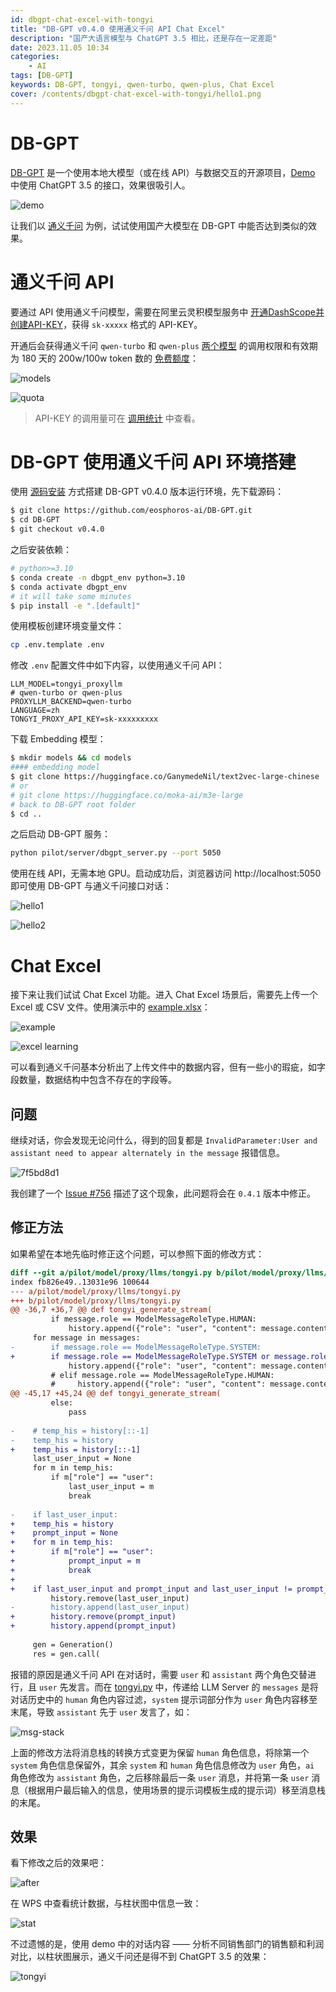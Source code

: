```yaml
---
id: dbgpt-chat-excel-with-tongyi
title: "DB-GPT v0.4.0 使用通义千问 API Chat Excel"
description: "国产大语言模型与 ChatGPT 3.5 相比，还是存在一定差距"
date: 2023.11.05 10:34
categories:
    - AI
tags: [DB-GPT]
keywords: DB-GPT, tongyi, qwen-turbo, qwen-plus, Chat Excel
cover: /contents/dbgpt-chat-excel-with-tongyi/hello1.png
---
```


DB-GPT
======

[DB-GPT](https://github.com/eosphoros-ai/DB-GPT) 是一个使用本地大模型（或在线 API）与数据交互的开源项目，[Demo](https://github.com/eosphoros-ai/DB-GPT#demo) 中使用 ChatGPT 3.5 的接口，效果很吸引人。

![demo](/contents/dbgpt-chat-excel-with-tongyi/gpt3.5.gif)

让我们以 [通义千问](https://qianwen.aliyun.com/) 为例，试试使用国产大模型在 DB-GPT 中能否达到类似的效果。


通义千问 API
===========

要通过 API 使用通义千问模型，需要在阿里云灵积模型服务中 [开通DashScope并创建API-KEY](https://help.aliyun.com/zh/dashscope/developer-reference/activate-dashscope-and-create-an-api-key)，获得 `sk-xxxxx` 格式的 API-KEY。

开通后会获得通义千问 `qwen-turbo` 和 `qwen-plus` [两个模型](https://help.aliyun.com/zh/dashscope/developer-reference/api-details?disableWebsiteRedirect=true) 的调用权限和有效期为 180 天的 200w/100w token 数的 [免费额度](https://help.aliyun.com/zh/dashscope/developer-reference/tongyi-thousand-questions-metering-and-billing)：

![models](/contents/dbgpt-chat-excel-with-tongyi/models.png)

![quota](/contents/dbgpt-chat-excel-with-tongyi/quota.png)

> API-KEY 的调用量可在 [调用统计](https://dashscope.console.aliyun.com/dashboard) 中查看。


DB-GPT 使用通义千问 API 环境搭建
=============================

使用 [源码安装](https://db-gpt.readthedocs.io/en/latest/getting_started/install/deploy.html) 方式搭建 DB-GPT v0.4.0 版本运行环境，先下载源码：

```bash
$ git clone https://github.com/eosphoros-ai/DB-GPT.git
$ cd DB-GPT
$ git checkout v0.4.0
```

之后安装依赖：

```bash
# python>=3.10
$ conda create -n dbgpt_env python=3.10
$ conda activate dbgpt_env
# it will take some minutes
$ pip install -e ".[default]"
```

使用模板创建环境变量文件：

```bash
cp .env.template .env
```

修改 `.env` 配置文件中如下内容，以使用通义千问 API：

```.env
LLM_MODEL=tongyi_proxyllm
# qwen-turbo or qwen-plus
PROXYLLM_BACKEND=qwen-turbo
LANGUAGE=zh
TONGYI_PROXY_API_KEY=sk-xxxxxxxxx
```

下载 Embedding 模型：

```bash
$ mkdir models && cd models
#### embedding model
$ git clone https://huggingface.co/GanymedeNil/text2vec-large-chinese
# or
# git clone https://huggingface.co/moka-ai/m3e-large
# back to DB-GPT root folder
$ cd ..
```

之后启动 DB-GPT 服务：

```bash
python pilot/server/dbgpt_server.py --port 5050
```

使用在线 API，无需本地 GPU。启动成功后，浏览器访问 http://localhost:5050 即可使用 DB-GPT 与通义千问接口对话：

![hello1](/contents/dbgpt-chat-excel-with-tongyi/hello1.png)

![hello2](/contents/dbgpt-chat-excel-with-tongyi/hello2.png)


Chat Excel
==========

接下来让我们试试 Chat Excel 功能。进入 Chat Excel 场景后，需要先上传一个 Excel 或 CSV 文件。使用演示中的 [example.xlsx](https://github.com/eosphoros-ai/DB-GPT/blob/main/docker/examples/excel/example.xlsx)：

![example](/contents/dbgpt-chat-excel-with-tongyi/example.png)

![excel learning](/contents/dbgpt-chat-excel-with-tongyi/excel-learning.png)

可以看到通义千问基本分析出了上传文件中的数据内容，但有一些小的瑕疵，如字段数量，数据结构中包含不存在的字段等。

问题
----

继续对话，你会发现无论问什么，得到的回复都是 `InvalidParameter:User and assistant need to appear alternately in the message` 报错信息。

![7f5bd8d1](/contents/dbgpt-chat-excel-with-tongyi/7f5bd8d1.png)

我创建了一个 [Issue #756](https://github.com/eosphoros-ai/DB-GPT/issues/756) 描述了这个现象，此问题将会在 `0.4.1` 版本中修正。

修正方法
-------

如果希望在本地先临时修正这个问题，可以参照下面的修改方式：

```diff
diff --git a/pilot/model/proxy/llms/tongyi.py b/pilot/model/proxy/llms/tongyi.py
index fb826e49..13031e96 100644
--- a/pilot/model/proxy/llms/tongyi.py
+++ b/pilot/model/proxy/llms/tongyi.py
@@ -36,7 +36,7 @@ def tongyi_generate_stream(
         if message.role == ModelMessageRoleType.HUMAN:
             history.append({"role": "user", "content": message.content})
     for message in messages:
-        if message.role == ModelMessageRoleType.SYSTEM:
+        if message.role == ModelMessageRoleType.SYSTEM or message.role == ModelMessageRoleType.HUMAN:
             history.append({"role": "user", "content": message.content})
         # elif message.role == ModelMessageRoleType.HUMAN:
         #     history.append({"role": "user", "content": message.content})
@@ -45,17 +45,24 @@ def tongyi_generate_stream(
         else:
             pass
 
-    # temp_his = history[::-1]
-    temp_his = history
+    temp_his = history[::-1]
     last_user_input = None
     for m in temp_his:
         if m["role"] == "user":
             last_user_input = m
             break
 
-    if last_user_input:
+    temp_his = history
+    prompt_input = None
+    for m in temp_his:
+        if m["role"] == "user":
+            prompt_input = m
+            break
+
+    if last_user_input and prompt_input and last_user_input != prompt_input:
         history.remove(last_user_input)
-        history.append(last_user_input)
+        history.remove(prompt_input)
+        history.append(prompt_input)
 
     gen = Generation()
     res = gen.call(
```

报错的原因是通义千问 API 在对话时，需要 `user` 和 `assistant` 两个角色交替进行，且 `user` 先发言。而在 [tongyi.py](https://github.com/eosphoros-ai/DB-GPT/blob/v0.4.0/pilot/model/proxy/llms/tongyi.py) 中，传递给 LLM Server 的 `messages` 是将对话历史中的 `human` 角色内容过滤，`system` 提示词部分作为 `user` 角色内容移至末尾，导致 `assistant` 先于 `user` 发言了，如：

![msg-stack](/contents/dbgpt-chat-excel-with-tongyi/msg-stack.png)

上面的修改方法将消息栈的转换方式变更为保留 `human` 角色信息，将除第一个 `system` 角色信息保留外，其余 `system` 和 `human` 角色信息修改为 `user` 角色，`ai` 角色修改为 `assistant` 角色，之后移除最后一条 `user` 消息，并将第一条 `user` 消息（根据用户最后输入的信息，使用场景的提示词模板生成的提示词）移至消息栈的末尾。

效果
----

看下修改之后的效果吧：

![after](/contents/dbgpt-chat-excel-with-tongyi/after.png)

在 WPS 中查看统计数据，与柱状图中信息一致：

![stat](/contents/dbgpt-chat-excel-with-tongyi/stat.png)

不过遗憾的是，使用 demo 中的对话内容 —— 分析不同销售部门的销售额和利润对比，以柱状图展示，通义千问还是得不到 ChatGPT 3.5 的效果：

![tongyi](/contents/dbgpt-chat-excel-with-tongyi/demo.png)